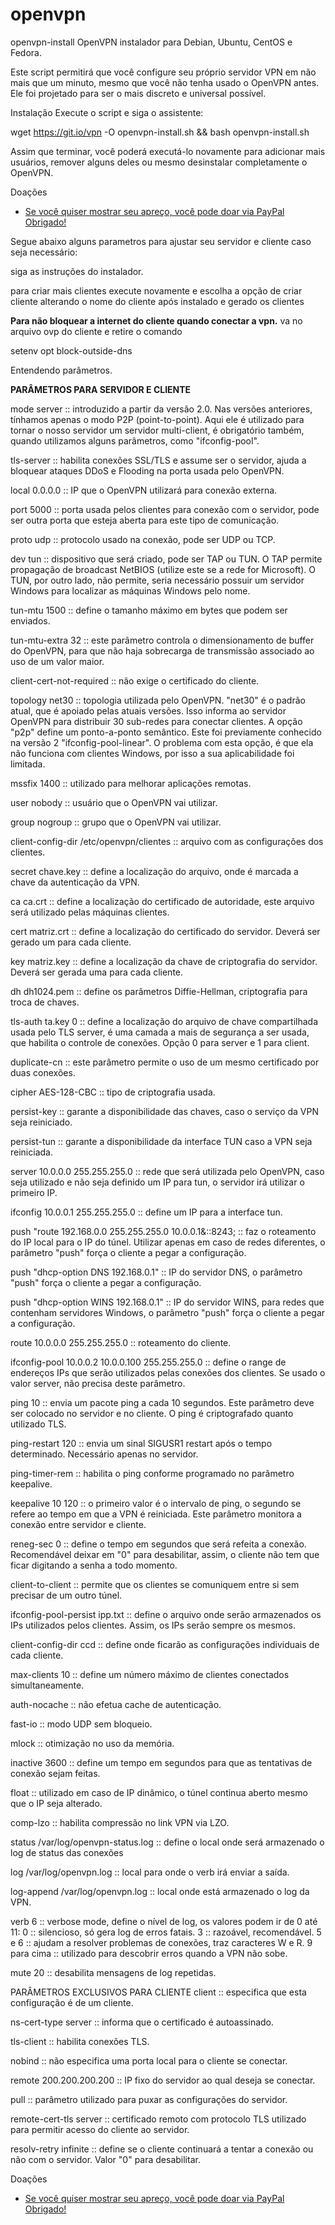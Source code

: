 # openvpn

openvpn-install
OpenVPN instalador para Debian, Ubuntu, CentOS e Fedora.

Este script permitirá que você configure seu próprio servidor VPN em não mais que um minuto, mesmo que você não tenha usado o OpenVPN antes. Ele foi projetado para ser o mais discreto e universal possível.

Instalação
Execute o script e siga o assistente:

wget https://git.io/vpn -O openvpn-install.sh && bash openvpn-install.sh

Assim que terminar, você poderá executá-lo novamente para adicionar mais usuários, remover alguns deles ou mesmo desinstalar completamente o OpenVPN.

Doações
<ul>
  <li><a href="https://www.paypal.com/cgi-bin/webscr?cmd=_donations&business=48T8RCJUYZHW8&lc=BR&item_name=Nox%20Ripper&currency_code=BRL&bn=PP%2dDonationsBF%3abtn_donateCC_LG%2egif%3aNonHosted" target="_blank" title="Seja um Contribuidor">Se você quiser mostrar seu apreço, você pode doar via PayPal Obrigado!</a></li>
</ul>


Segue abaixo alguns parametros para ajustar seu servidor e cliente caso seja necessário:

siga as instruções do instalador.

para criar mais clientes execute novamente e escolha a opção de criar cliente alterando o nome do cliente
após instalado e gerado os clientes

<b>Para não bloquear a internet do cliente quando conectar a vpn.</b>
va no arquivo ovp do cliente e retire o comando 

setenv opt block-outside-dns


Entendendo parâmetros.


<b>PARÂMETROS PARA SERVIDOR E CLIENTE</b>

mode server :: introduzido a partir da versão 2.0. Nas versões anteriores, tínhamos apenas o modo P2P (point-to-point). Aqui ele é utilizado para tornar o nosso servidor um servidor multi-client, é obrigatório também, quando utilizamos alguns parâmetros, como "ifconfig-pool". 

tls-server :: habilita conexões SSL/TLS e assume ser o servidor, ajuda a bloquear ataques DDoS e Flooding na porta usada pelo OpenVPN. 

local 0.0.0.0 :: IP que o OpenVPN utilizará para conexão externa. 

port 5000 :: porta usada pelos clientes para conexão com o servidor, pode ser outra porta que esteja aberta para este tipo de comunicação. 

proto udp :: protocolo usado na conexão, pode ser UDP ou TCP. 

dev tun :: dispositivo que será criado, pode ser TAP ou TUN. O TAP permite propagação de broadcast NetBIOS (utilize este se a rede for Microsoft). O TUN, por outro lado, não permite, seria necessário possuir um servidor Windows para localizar as máquinas Windows pelo nome. 

tun-mtu 1500 :: define o tamanho máximo em bytes que podem ser enviados. 

tun-mtu-extra 32 :: este parâmetro controla o dimensionamento de buffer do OpenVPN, para que não haja sobrecarga de transmissão associado ao uso de um valor maior. 

client-cert-not-required :: não exige o certificado do cliente. 

topology net30 :: topologia utilizada pelo OpenVPN. "net30" é o padrão atual, que é apoiado pelas atuais versões. Isso informa ao servidor OpenVPN para distribuir 30 sub-redes para conectar clientes. A opção "p2p" define um ponto-a-ponto semântico. Este foi previamente conhecido na versão 2 "ifconfig-pool-linear". O problema com esta opção, é que ela não funciona com clientes Windows, por isso a sua aplicabilidade foi limitada. 

mssfix 1400 :: utilizado para melhorar aplicações remotas. 

user nobody :: usuário que o OpenVPN vai utilizar. 

group nogroup :: grupo que o OpenVPN vai utilizar. 

client-config-dir /etc/openvpn/clientes :: arquivo com as configurações dos clientes. 

secret chave.key :: define a localização do arquivo, onde é marcada a chave da autenticação da VPN. 

ca ca.crt :: define a localização do certificado de autoridade, este arquivo será utilizado pelas máquinas clientes. 

cert matriz.crt :: define a localização do certificado do servidor. Deverá ser gerado um para cada cliente. 

key matriz.key :: define a localização da chave de criptografia do servidor. Deverá ser gerada uma para cada cliente. 

dh dh1024.pem :: define os parâmetros Diffie-Hellman, criptografia para troca de chaves. 

tls-auth ta.key 0 :: define a localização do arquivo de chave compartilhada usada pelo TLS server, é uma camada a mais de segurança a ser usada, que habilita o controle de conexões. Opção 0 para server e 1 para client. 

duplicate-cn :: este parâmetro permite o uso de um mesmo certificado por duas conexões. 

cipher AES-128-CBC :: tipo de criptografia usada. 

persist-key :: garante a disponibilidade das chaves, caso o serviço da VPN seja reiniciado. 

persist-tun :: garante a disponibilidade da interface TUN caso a VPN seja reiniciada. 

server 10.0.0.0 255.255.255.0 :: rede que será utilizada pelo OpenVPN, caso seja utilizado e não seja definido um IP para tun, o servidor irá utilizar o primeiro IP. 

ifconfig 10.0.0.1 255.255.255.0 :: define um IP para a interface tun. 

push "route 192.168.0.0 255.255.255.0 10.0.0.1&::8243; :: faz o roteamento do IP local para o IP do túnel. Utilizar apenas em caso de redes diferentes, o parâmetro "push" força o cliente a pegar a configuração. 

push "dhcp-option DNS 192.168.0.1" :: IP do servidor DNS, o parâmetro "push" força o cliente a pegar a configuração. 

push "dhcp-option WINS 192.168.0.1" :: IP do servidor WINS, para redes que contenham servidores Windows, o parâmetro "push" força o cliente a pegar a configuração. 

route 10.0.0.0 255.255.255.0 :: roteamento do cliente. 

ifconfig-pool 10.0.0.2 10.0.0.100 255.255.255.0 :: define o range de endereços IPs que serão utilizados pelas conexões dos clientes. Se usado o valor server, não precisa deste parâmetro. 

ping 10 :: envia um pacote ping a cada 10 segundos. Este parâmetro deve ser colocado no servidor e no cliente. O ping é criptografado quanto utilizado TLS. 

ping-restart 120 :: envia um sinal SIGUSR1 restart após o tempo determinado. Necessário apenas no servidor. 

ping-timer-rem :: habilita o ping conforme programado no parâmetro keepalive. 

keepalive 10 120 :: o primeiro valor é o intervalo de ping, o segundo se refere ao tempo em que a VPN é reiniciada. Este parâmetro monitora a conexão entre servidor e cliente. 

reneg-sec 0 :: define o tempo em segundos que será refeita a conexão. Recomendável deixar em "0" para desabilitar, assim, o cliente não tem que ficar digitando a senha a todo momento. 

client-to-client :: permite que os clientes se comuniquem entre si sem precisar de um outro túnel. 

ifconfig-pool-persist ipp.txt :: define o arquivo onde serão armazenados os IPs utilizados pelos clientes. Assim, os IPs serão sempre os mesmos. 

client-config-dir ccd :: define onde ficarão as configurações individuais de cada cliente. 

max-clients 10 :: define um número máximo de clientes conectados simultaneamente. 

auth-nocache :: não efetua cache de autenticação. 

fast-io :: modo UDP sem bloqueio. 

mlock :: otimização no uso da memória. 

inactive 3600 :: define um tempo em segundos para que as tentativas de conexão sejam feitas. 

float :: utilizado em caso de IP dinâmico, o túnel continua aberto mesmo que o IP seja alterado. 

comp-lzo :: habilita compressão no link VPN via LZO. 

status /var/log/openvpn-status.log :: define o local onde será armazenado o log de status das conexões 

log /var/log/openvpn.log :: local para onde o verb irá enviar a saída. 

log-append /var/log/openvpn.log :: local onde está armazenado o log da VPN. 

verb 6 :: verbose mode, define o nível de log, os valores podem ir de 0 até 11:
0 :: silencioso, só gera log de erros fatais.
3 :: razoável, recomendável.
5 e 6 :: ajudam a resolver problemas de conexões, traz caracteres W e R.
9 para cima :: utilizado para descobrir erros quando a VPN não sobe.

mute 20 :: desabilita mensagens de log repetidas. 

PARÂMETROS EXCLUSIVOS PARA CLIENTE
client :: especifica que esta configuração é de um cliente. 

ns-cert-type server :: informa que o certificado é autoassinado. 

tls-client :: habilita conexões TLS. 

nobind :: não especifica uma porta local para o cliente se conectar. 

remote 200.200.200.200 :: IP fixo do servidor ao qual deseja se conectar. 

pull :: parâmetro utilizado para puxar as configurações do servidor. 

remote-cert-tls server :: certificado remoto com protocolo TLS utilizado para permitir acesso do cliente ao servidor. 

resolv-retry infinite :: define se o cliente continuará a tentar a conexão ou não com o servidor. Valor "0" para desabilitar.

Doações
<ul>
  <li><a href="https://www.paypal.com/cgi-bin/webscr?cmd=_donations&business=48T8RCJUYZHW8&lc=BR&item_name=Nox%20Ripper&currency_code=BRL&bn=PP%2dDonationsBF%3abtn_donateCC_LG%2egif%3aNonHosted" target="_blank" title="Seja um Contribuidor">Se você quiser mostrar seu apreço, você pode doar via PayPal Obrigado!</a></li>
</ul>



